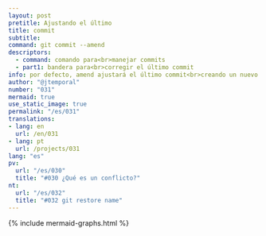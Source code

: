 ```yaml
---
layout: post
pretitle: Ajustando el último
title: commit
subtitle:
command: git commit --amend
descriptors:
  - command: comando para<br>manejar commits
  - part1: bandera para<br>corregir el último commit
info: por defecto, amend ajustará el último commit<br>creando un nuevo commit
author: "@jtemporal"
number: "031"
mermaid: true
use_static_image: true
permalink: "/es/031"
translations:
- lang: en
  url: /en/031
- lang: pt
  url: /projects/031
lang: "es"
pv:
  url: "/es/030"
  title: "#030 ¿Qué es un conflicto?"
nt:
  url: "/es/032"
  title: "#032 git restore name"
---
```


{% include mermaid-graphs.html %}

